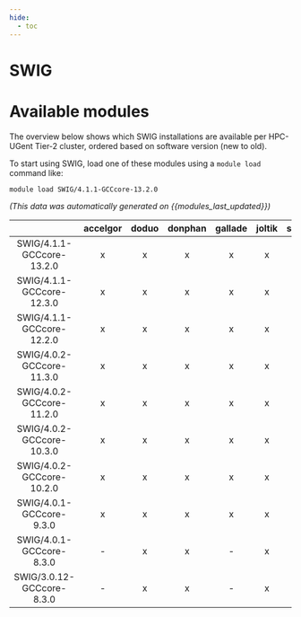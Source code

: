 ```yaml
---
hide:
  - toc
---
```


SWIG
====

# Available modules


The overview below shows which SWIG installations are available per HPC-UGent Tier-2 cluster, ordered based on software version (new to old).

To start using SWIG, load one of these modules using a `module load` command like:

```shell
module load SWIG/4.1.1-GCCcore-13.2.0
```

*(This data was automatically generated on {{modules_last_updated}})*  

| |accelgor|doduo|donphan|gallade|joltik|shinx|skitty|
| :---: | :---: | :---: | :---: | :---: | :---: | :---: | :---: |
|SWIG/4.1.1-GCCcore-13.2.0|x|x|x|x|x|x|x|
|SWIG/4.1.1-GCCcore-12.3.0|x|x|x|x|x|x|x|
|SWIG/4.1.1-GCCcore-12.2.0|x|x|x|x|x|x|x|
|SWIG/4.0.2-GCCcore-11.3.0|x|x|x|x|x|x|x|
|SWIG/4.0.2-GCCcore-11.2.0|x|x|x|x|x|-|x|
|SWIG/4.0.2-GCCcore-10.3.0|x|x|x|x|x|-|x|
|SWIG/4.0.2-GCCcore-10.2.0|x|x|x|x|x|-|x|
|SWIG/4.0.1-GCCcore-9.3.0|x|x|x|x|x|-|x|
|SWIG/4.0.1-GCCcore-8.3.0|-|x|x|-|x|-|x|
|SWIG/3.0.12-GCCcore-8.3.0|-|x|x|-|x|-|x|
